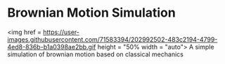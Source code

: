 # Brownian Motion Simulation

<img href = https://user-images.githubusercontent.com/71583394/202992502-483c2194-4799-4ed8-836b-b1a0398ae2bb.gif height = "50% width = "auto">
A simple simulation of brownian motion based on classical mechanics

